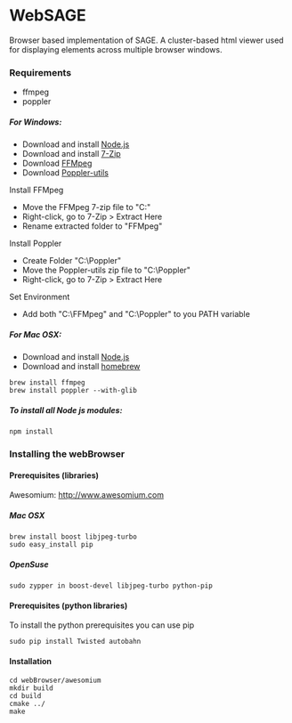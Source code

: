 WebSAGE
=======

Browser based implementation of SAGE. A cluster-based html viewer used for displaying elements across multiple browser windows.

### Requirements ###
* ffmpeg
* poppler

##### For Windows: #####

* Download and install [Node.js](http://nodejs.org/)
* Download and install [7-Zip](http://www.7-zip.org/)
* Download [FFMpeg](http://ffmpeg.zeranoe.com/builds/)
* Download [Poppler-utils](http://manifestwebdesign.com/2013/01/09/xpdf-and-poppler-utils-on-windows/)

Install FFMpeg
* Move the FFMpeg 7-zip file to "C:\"
* Right-click, go to 7-Zip > Extract Here
* Rename extracted folder to "FFMpeg"

Install Poppler
* Create Folder "C:\Poppler"
* Move the Poppler-utils zip file to "C:\Poppler"
* Right-click, go to 7-Zip > Extract Here

Set Environment
* Add both "C:\FFMpeg" and "C:\Poppler" to you PATH variable


##### For Mac OSX: #####

* Download and install [Node.js](http://nodejs.org/)
* Download and install [homebrew](http://brew.sh/)

```
brew install ffmpeg 
brew install poppler --with-glib
```


##### To install all Node js modules: #####
```
npm install
```

### Installing the webBrowser ###
#### Prerequisites (libraries) ####
Awesomium: http://www.awesomium.com

##### Mac OSX #####
```
brew install boost libjpeg-turbo
sudo easy_install pip
```

##### OpenSuse #####
```
sudo zypper in boost-devel libjpeg-turbo python-pip
```

#### Prerequisites (python libraries) ####
To install the python prerequisites you can use pip
```
sudo pip install Twisted autobahn
```

#### Installation ####
```
cd webBrowser/awesomium
mkdir build
cd build
cmake ../
make
```
